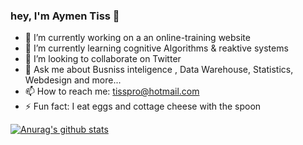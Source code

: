 ### hey, I'm Aymen Tiss 👋


- 🔭 I’m currently working on a an online-training website 
- 🌱 I’m currently learning cognitive Algorithms & reaktive systems
- 👯 I’m looking to collaborate on Twitter
- 💬 Ask me about Busniss inteligence , Data Warehouse, Statistics, Webdesign and more...
- 📫 How to reach me: tisspro@hotmail.com
- ⚡ Fun fact: I eat eggs and cottage cheese with the spoon


[![Anurag's github stats](https://github-readme-stats.vercel.app/api?username=taymen94)](https://github.com/anuraghazra/github-readme-stats)

